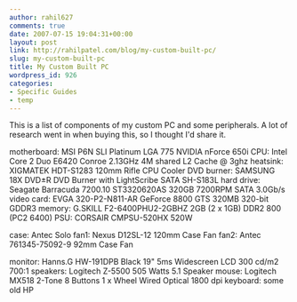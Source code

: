 ```yaml
---
author: rahil627
comments: true
date: 2007-07-15 19:04:31+00:00
layout: post
link: http://rahilpatel.com/blog/my-custom-built-pc/
slug: my-custom-built-pc
title: My Custom Built PC
wordpress_id: 926
categories:
- Specific Guides
- temp
---
```


This is a list of components of my custom PC and some peripherals. A lot of research went in when buying this, so I thought I'd share it.

motherboard:  MSI P6N SLI Platinum LGA 775 NVIDIA nForce 650i
CPU: Intel Core 2 Duo E6420 Conroe 2.13GHz 4M shared L2 Cache @ 3ghz
heatsink: XIGMATEK HDT-S1283 120mm Rifle CPU Cooler
DVD burner: SAMSUNG 18X DVD±R DVD Burner with LightScribe SATA SH-S183L
hard drive: Seagate Barracuda 7200.10 ST3320620AS 320GB 7200RPM SATA 3.0Gb/s
video card: EVGA 320-P2-N811-AR GeForce 8800 GTS 320MB 320-bit GDDR3
memory: G.SKILL F2-6400PHU2-2GBHZ 2GB (2 x 1GB) DDR2 800 (PC2 6400)
PSU: CORSAIR CMPSU-520HX 520W

case: Antec Solo
fan1: Nexus D12SL-12 120mm Case Fan
fan2: Antec 761345-75092-9 92mm Case Fan

monitor: Hanns.G HW-191DPB Black 19" 5ms Widescreen LCD 300 cd/m2 700:1
speakers: Logitech Z-5500 505 Watts 5.1 Speaker
mouse: Logitech MX518 2-Tone 8 Buttons 1 x Wheel Wired Optical 1800 dpi
keyboard: some old HP
